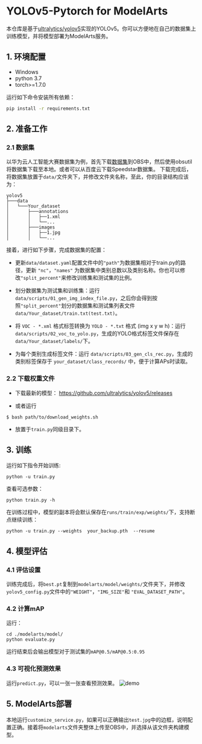# YOLOv5-Pytorch for ModelArts

本仓库是基于[ultralytics/yolov5](https://github.com/ultralytics/yolov5)实现的YOLOv5。你可以方便地在自己的数据集上训练模型，并将模型部署为ModelArts服务。

## 1. 环境配置
* Windows
* python 3.7
* torch>=1.7.0

运行如下命令安装所有依赖：
```bash
pip install -r requirements.txt
```

## 2. 准备工作
### 2.1 数据集

以华为云人工智能大赛数据集为例，首先下载[数据集](https://marketplace.huaweicloud.com/markets/aihub/usercenter/?activeTab=MyDownload&id=b3879ae9-dc2a-4b8c-bfaf-428ecf2f1f9e#dataset)到OBS中，然后使用obsutil将数据集下载至本地。或者可以从百度云下载Speedstar数据集[]()。
下载完成后，将数据集放置于`data/`文件夹下，并修改文件夹名称，至此，你的目录结构应该为：
```
yolov5
├───data
│   └───Your_dataset
│       ├───annotations
│       │   ├──1.xml
│       │   └──...
│       ├───images
│       │   ├──1.jpg
│       │   └──...
```

接着，进行如下步骤，完成数据集的配置：
* 更新`data/dataset.yaml`配置文件中的`"path"`为数据集相对于train.py的路径，更新 `"nc"`，`"names"` 为数据集中类别总数以及类别名称。你也可以修改`"split_percent"`来修改训练集和测试集的比例。

* 划分数据集为测试集和训练集：运行`data/scripts/01_gen_img_index_file.py`，之后你会得到按照`"split_percent"`划分的数据集和测试集列表文件`data/Your_dataset/train.txt(test.txt)`。

* 将 `VOC - *.xml` 格式标签转换为 `YOLO - *.txt` 格式 (img x y w h)：运行 `data/scripts/02_voc_to_yolo.py`，生成的YOLO格式标签文件保存在`data/Your_dataset/labels/`下。

* 为每个类别生成标签文件：运行 `data/scripts/03_gen_cls_rec.py`，生成的类别标签保存于 `your_dataset/class_records/` 中，便于计算APs时读取。


### 2.2 下载权重文件
* 下载最新的模型： https://github.com/ultralytics/yolov5/releases

* 或者运行
```
$ bash path/to/download_weights.sh
```
* 放置于`train.py`同级目录下。

## 3. 训练
运行如下指令开始训练:
```
python -u train.py
```
查看可选参数：
```
python train.py -h
```
在训练过程中，模型的副本将会默认保存在`runs/train/exp/weights/`下，支持断点继续训练：

```
python -u train.py --weights  your_backup.pth  --resume
```


## 4. 模型评估

### 4.1 评估设置
训练完成后，将`best.pt`复制到`modelarts/model/weights/`文件夹下，并修改`yolov5_config.py`文件中的`"WEIGHT"`，`"IMG_SIZE"`和
`"EVAL_DATASET_PATH"`。

### 4.2 计算mAP
运行：
```
cd ./modelarts/model/
python evaluate.py
```
运行结束后会输出模型对于测试集的`mAP@0.5/mAP@0.5:0.95`

### 4.3 可视化预测效果

运行`predict.py`，可以一张一张查看预测效果。
![demo](https://gitee.com/junyi-duan/speedstar/raw/master/docs/demo.gif)


## 5. ModelArts部署
本地运行`customize_service.py`，如果可以正确输出`test.jpg`中的边框，说明配置正确。接着将`modelarts`文件夹整体上传至OBS中，并选择从该文件夹构建模型。


